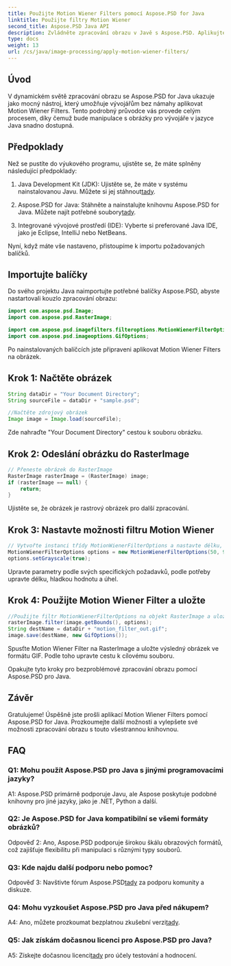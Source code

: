 ```yaml
---
title: Použijte Motion Wiener Filters pomocí Aspose.PSD for Java
linktitle: Použijte filtry Motion Wiener
second_title: Aspose.PSD Java API
description: Zvládněte zpracování obrazu v Javě s Aspose.PSD. Aplikujte filtry Motion Wiener bez námahy pomocí našeho podrobného průvodce.
type: docs
weight: 13
url: /cs/java/image-processing/apply-motion-wiener-filters/
---
```

## Úvod

V dynamickém světě zpracování obrazu se Aspose.PSD for Java ukazuje jako mocný nástroj, který umožňuje vývojářům bez námahy aplikovat Motion Wiener Filters. Tento podrobný průvodce vás provede celým procesem, díky čemuž bude manipulace s obrázky pro vývojáře v jazyce Java snadno dostupná.

## Předpoklady

Než se pustíte do výukového programu, ujistěte se, že máte splněny následující předpoklady:

1.  Java Development Kit (JDK): Ujistěte se, že máte v systému nainstalovanou Javu. Můžete si jej stáhnout[tady](https://www.oracle.com/java/technologies/javase-downloads.html).

2.  Aspose.PSD for Java: Stáhněte a nainstalujte knihovnu Aspose.PSD for Java. Můžete najít potřebné soubory[tady](https://releases.aspose.com/psd/java/).

3. Integrované vývojové prostředí (IDE): Vyberte si preferované Java IDE, jako je Eclipse, IntelliJ nebo NetBeans.

Nyní, když máte vše nastaveno, přistoupíme k importu požadovaných balíčků.

## Importujte balíčky

Do svého projektu Java naimportujte potřebné balíčky Aspose.PSD, abyste nastartovali kouzlo zpracování obrazu:

```java
import com.aspose.psd.Image;
import com.aspose.psd.RasterImage;

import com.aspose.psd.imagefilters.filteroptions.MotionWienerFilterOptions;
import com.aspose.psd.imageoptions.GifOptions;
```

Po nainstalovaných balíčcích jste připraveni aplikovat Motion Wiener Filters na obrázek.

## Krok 1: Načtěte obrázek

```java
String dataDir = "Your Document Directory";
String sourceFile = dataDir + "sample.psd";

//Načtěte zdrojový obrázek
Image image = Image.load(sourceFile);
```

Zde nahraďte "Your Document Directory" cestou k souboru obrázku.

## Krok 2: Odeslání obrázku do RasterImage

```java
// Přeneste obrázek do RasterImage
RasterImage rasterImage = (RasterImage) image;
if (rasterImage == null) {
    return;
}
```

Ujistěte se, že obrázek je rastrový obrázek pro další zpracování.

## Krok 3: Nastavte možnosti filtru Motion Wiener

```java
// Vytvořte instanci třídy MotionWienerFilterOptions a nastavte délku, hodnotu vyhlazení a úhel.
MotionWienerFilterOptions options = new MotionWienerFilterOptions(50, 9, 90);
options.setGrayscale(true);
```

Upravte parametry podle svých specifických požadavků, podle potřeby upravte délku, hladkou hodnotu a úhel.

## Krok 4: Použijte Motion Wiener Filter a uložte

```java
//Použijte filtr MotionWienerFilterOptions na objekt RasterImage a uložte výsledný obrázek
rasterImage.filter(image.getBounds(), options);
String destName = dataDir + "motion_filter_out.gif";
image.save(destName, new GifOptions());
```

Spusťte Motion Wiener Filter na RasterImage a uložte výsledný obrázek ve formátu GIF. Podle toho upravte cestu k cílovému souboru.

Opakujte tyto kroky pro bezproblémové zpracování obrazu pomocí Aspose.PSD pro Java.

## Závěr

Gratulujeme! Úspěšně jste prošli aplikací Motion Wiener Filters pomocí Aspose.PSD for Java. Prozkoumejte další možnosti a vylepšete své možnosti zpracování obrazu s touto všestrannou knihovnou.

## FAQ

### Q1: Mohu použít Aspose.PSD pro Java s jinými programovacími jazyky?

A1: Aspose.PSD primárně podporuje Javu, ale Aspose poskytuje podobné knihovny pro jiné jazyky, jako je .NET, Python a další.

### Q2: Je Aspose.PSD for Java kompatibilní se všemi formáty obrázků?

Odpověď 2: Ano, Aspose.PSD podporuje širokou škálu obrazových formátů, což zajišťuje flexibilitu při manipulaci s různými typy souborů.

### Q3: Kde najdu další podporu nebo pomoc?

 Odpověď 3: Navštivte fórum Aspose.PSD[tady](https://forum.aspose.com/c/psd/34) za podporu komunity a diskuze.

### Q4: Mohu vyzkoušet Aspose.PSD pro Java před nákupem?

 A4: Ano, můžete prozkoumat bezplatnou zkušební verzi[tady](https://releases.aspose.com/).

### Q5: Jak získám dočasnou licenci pro Aspose.PSD pro Java?

A5: Získejte dočasnou licenci[tady](https://purchase.aspose.com/temporary-license/) pro účely testování a hodnocení.